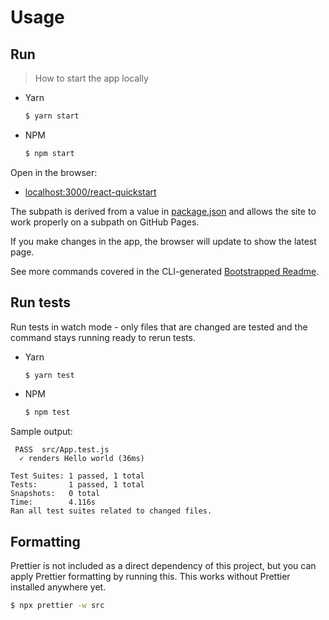 # Usage


## Run
> How to start the app locally

- Yarn
    ```sh
    $ yarn start
    ```
- NPM
    ```sh
    $ npm start
    ```

Open in the browser:

- [localhost:3000/react-quickstart](http://localhost:3000/react-quickstart)

The subpath is derived from a value in [package.json](/package.json) and allows the site to work properly on a subpath on GitHub Pages.

If you make changes in the app, the browser will update to show the latest page.

See more commands covered in the CLI-generated [Bootstrapped Readme](bootstrapped-readme.md).


## Run tests

Run tests in watch mode - only files that are changed are tested and the command stays running ready to rerun tests.

- Yarn
    ```sh
    $ yarn test
    ```
- NPM
    ```sh
    $ npm test
    ```

Sample output:

```
 PASS  src/App.test.js
  ✓ renders Hello world (36ms)

Test Suites: 1 passed, 1 total
Tests:       1 passed, 1 total
Snapshots:   0 total
Time:        4.116s
Ran all test suites related to changed files.
```


## Formatting

Prettier is not included as a direct dependency of this project, but you can apply Prettier formatting by running this. This works without Prettier installed anywhere yet.

```sh
$ npx prettier -w src
```
